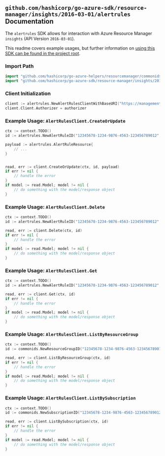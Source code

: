 
## `github.com/hashicorp/go-azure-sdk/resource-manager/insights/2016-03-01/alertrules` Documentation

The `alertrules` SDK allows for interaction with Azure Resource Manager `insights` (API Version `2016-03-01`).

This readme covers example usages, but further information on [using this SDK can be found in the project root](https://github.com/hashicorp/go-azure-sdk/tree/main/docs).

### Import Path

```go
import "github.com/hashicorp/go-azure-helpers/resourcemanager/commonids"
import "github.com/hashicorp/go-azure-sdk/resource-manager/insights/2016-03-01/alertrules"
```


### Client Initialization

```go
client := alertrules.NewAlertRulesClientWithBaseURI("https://management.azure.com")
client.Client.Authorizer = authorizer
```


### Example Usage: `AlertRulesClient.CreateOrUpdate`

```go
ctx := context.TODO()
id := alertrules.NewAlertRuleID("12345678-1234-9876-4563-123456789012", "example-resource-group", "alertRuleValue")

payload := alertrules.AlertRuleResource{
	// ...
}


read, err := client.CreateOrUpdate(ctx, id, payload)
if err != nil {
	// handle the error
}
if model := read.Model; model != nil {
	// do something with the model/response object
}
```


### Example Usage: `AlertRulesClient.Delete`

```go
ctx := context.TODO()
id := alertrules.NewAlertRuleID("12345678-1234-9876-4563-123456789012", "example-resource-group", "alertRuleValue")

read, err := client.Delete(ctx, id)
if err != nil {
	// handle the error
}
if model := read.Model; model != nil {
	// do something with the model/response object
}
```


### Example Usage: `AlertRulesClient.Get`

```go
ctx := context.TODO()
id := alertrules.NewAlertRuleID("12345678-1234-9876-4563-123456789012", "example-resource-group", "alertRuleValue")

read, err := client.Get(ctx, id)
if err != nil {
	// handle the error
}
if model := read.Model; model != nil {
	// do something with the model/response object
}
```


### Example Usage: `AlertRulesClient.ListByResourceGroup`

```go
ctx := context.TODO()
id := commonids.NewResourceGroupID("12345678-1234-9876-4563-123456789012", "example-resource-group")

read, err := client.ListByResourceGroup(ctx, id)
if err != nil {
	// handle the error
}
if model := read.Model; model != nil {
	// do something with the model/response object
}
```


### Example Usage: `AlertRulesClient.ListBySubscription`

```go
ctx := context.TODO()
id := commonids.NewSubscriptionID("12345678-1234-9876-4563-123456789012")

read, err := client.ListBySubscription(ctx, id)
if err != nil {
	// handle the error
}
if model := read.Model; model != nil {
	// do something with the model/response object
}
```
